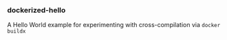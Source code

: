 ### dockerized-hello

A Hello World example for experimenting with cross-compilation via `docker buildx`